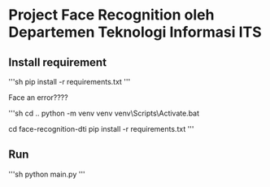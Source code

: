 # Project Face Recognition oleh Departemen Teknologi Informasi ITS

## Install requirement

'''sh
pip install -r requirements.txt
'''

Face an error????

'''sh
cd ..
python -m venv venv
venv\Scripts\Activate.bat

cd face-recognition-dti
pip install -r requirements.txt
'''

## Run

'''sh
python main.py
'''



